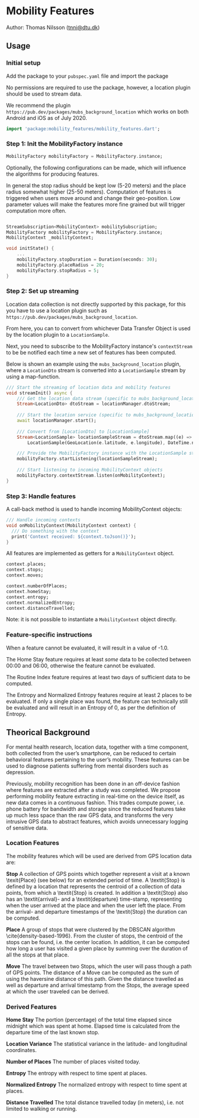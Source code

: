 # Mobility Features
Author: Thomas Nilsson (tnni@dtu.dk)

## Usage

### Initial setup

Add the package to your `pubspec.yaml` file and import the package

No permissions are required to use the package, however, a location plugin should be used to stream data. 

We recommend the plugin `https://pub.dev/packages/mubs_background_location` which works on both Android and iOS as of July 2020.

```dart
import 'package:mobility_features/mobility_features.dart';
```

### Step 1: Init the MobilityFactory instance
```dart
MobilityFactory mobilityFactory = MobilityFactory.instance;
```

Optionally, the following configurations can be made, which will influence the algorithms for producing features. 

In general the stop radius should be kept low (5-20 meters) and the place radius somewhat higher (25-50 meters). 
Computation of features is triggered when users move around and change their geo-position.
Low parameter values will make the features more fine grained but will trigger computation more often.

```dart

StreamSubscription<MobilityContext> mobilitySubscription;
MobilityFactory mobilityFactory = MobilityFactory.instance;
MobilityContext _mobilityContext;

void initState() {
    ...
    mobilityFactory.stopDuration = Duration(seconds: 30);
    mobilityFactory.placeRadius = 20;
    mobilityFactory.stopRadius = 5;
}
```

### Step 2: Set up streaming
Location data collection is not directly supported by this package, for this you have to use a location plugin such as `https://pub.dev/packages/mubs_background_location`. 

From here, you can to convert from whichever Data Transfer Object is used 
by the location plugin to a `LocationSample`. 

Next, you need to subscribe to the MobilityFactory instance's `contextStream` to be be notified each time a new set of features has been computed. 


Below is shown an example using the `mubs_background_location` plugin, where a `LocationDto` stream is converted into a `LocationSample` stream by using a map-function.

```dart
/// Start the streaming of location data and mobility features
void streamInit() async {
    /// Get the location data stream (specific to mubs_background_location)
    Stream<LocationDto> dtoStream = locationManager.dtoStream;
    
    /// Start the location service (specific to mubs_background_location)
    await locationManager.start();
    
    /// Convert from [LocationDto] to [LocationSample]
    Stream<LocationSample> locationSampleStream = dtoStream.map((e) =>
        LocationSample(GeoLocation(e.latitude, e.longitude), DateTime.now()));

    /// Provide the MobilityFactory instance with the LocationSample stream
    mobilityFactory.startListening(locationSampleStream);
    
    /// Start listening to incoming MobilityContext objects
    mobilityFactory.contextStream.listen(onMobilityContext);
}
```

### Step 3: Handle features
A call-back method is used to handle incoming MobilityContext objects:

```dart
/// Handle incoming contexts
void onMobilityContext(MobilityContext context) {
  /// Do something with the context
  print('Context received: ${context.toJson()}');
}
```

All features are implemented as getters for a `MobilityContext` object.
```dart
context.places;
context.stops;
context.moves;

context.numberOfPlaces;
context.homeStay;
context.entropy;
context.normalizedEntropy;
context.distanceTravelled;
```

Note: it is not possible to instantiate a `MobilityContext` object directly. 

### Feature-specific instructions
When a feature cannot be evaluated, it will result in a value of -1.0.

The Home Stay feature requires at least *some* data to be collected between 00:00 and 06:00, otherwise the feature cannot be evaluated. 

The Routine Index feature requires at least two days of sufficient data to be computed.

The Entropy and Normalized Entropy features require at least 2 places 
to be evaluated. If only a single place was found, 
the feature can technically still be evaluated and 
will result in an Entropy of 0, as per the definition of Entropy. 

## Theorical Background
For mental health research, location data, together with a time component, 
both collected from the user’s smartphone, can be reduced to certain behavioral 
features pertaining to the user’s mobility. 
These features can be used to diagnose patients suffering from mental disorders such as depression. 

Previously, mobility recognition has been done in an off-device fashion where features are extracted 
after a study was completed. We propose performing mobility feature extracting in real-time on the device 
itself, as new data comes in a continuous fashion. This trades compute power, i.e. 
phone battery for bandwidth and storage since the reduced features take up much less space than the raw GPS data, 
and transforms the very intrusive GPS data to abstract features, which avoids unnecessary logging of sensitive data.

### Location Features
The mobility features which will be used are derived from GPS location data are:

**Stop**
A collection of GPS points which together represent a visit at a known \texit{Place} (see below) for an extended period of time. A \textit{Stop} is defined by a location that represents the centroid of a collection of data points, from which a \textit{Stop} is created. In addition a \textit{Stop} also has an \textit{arrival}- and a \textit{departure} time-stamp, representing when the user arrived at the place and when the user left the place. From the arrival- and departure timestamps of the \textit{Stop} the duration can be computed.

**Place**
A group of stops that were clustered by the DBSCAN algorithm \cite{density-based-1996}. From the cluster of stops, the centroid of the stops can be found, i.e. the center location. In addition, it can be computed how long a user has visited a given place by summing over the duration of all the stops at that place.

**Move**
The travel between two Stops, which the user will pass though a path of GPS points. The distance of a Move can be computed as the sum of using the haversine distance of this path. Given the distance travelled as well as departure and arrival timestamp from the Stops, the average speed at which the user traveled can be derived. 

### Derived Features
**Home Stay**
The portion (percentage) of the total time elapsed since midnight which was spent at home. Elapsed time is calculated from the departure time of the last known stop.

**Location Variance**
The statistical variance in the latitude- and longitudinal coordinates.

**Number of Places**
The number of places visited today.

**Entropy**
The entropy with respect to time spent at places.

**Normalized Entropy**
The normalized entropy with respect to time spent at places.

**Distance Travelled**
The total distance travelled today (in meters), i.e. not limited to walking or running.
